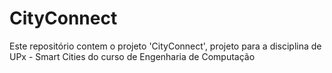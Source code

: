 # CityConnect
Este repositório contem o projeto 'CityConnect', projeto para a disciplina de UPx - Smart Cities do curso de Engenharia de Computação
